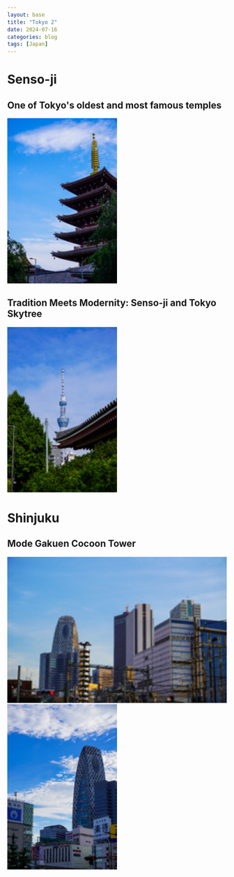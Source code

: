 ```yaml
---
layout: base
title: "Tokyo 2"
date: 2024-07-16
categories: blog
tags: [Japan]
---
```


# Senso-ji
## One of Tokyo's oldest and most famous temples

<a href="javascript:void(0);" onclick="showImage('/assets/images/TokyoCityView4.jpg', 'TokyoCityView4')">
    <img src="/assets/images/thumbnails/TokyoCityView4_thumbnail.jpg" alt="TokyoCityView4" style="width: 50%; max-width: 100%; height: auto;">
</a>

## Tradition Meets Modernity: Senso-ji and Tokyo Skytree

<a href="javascript:void(0);" onclick="showImage('/assets/images/TokyoCityView5.jpg', 'TokyoCityView5')">
    <img src="/assets/images/thumbnails/TokyoCityView5_thumbnail.jpg" alt="TokyoCityView5" style="width: 50%; max-width: 100%; height: auto;">
</a>

# Shinjuku
## Mode Gakuen Cocoon Tower
<a href="javascript:void(0);" onclick="showImage('/assets/images/TokyoCityView6.jpg', 'TokyoCityView6')">
    <img src="/assets/images/thumbnails/TokyoCityView6_thumbnail.jpg" alt="TokyoCityView6" style="width: 100%; max-width: 100%; height: auto;">
</a>

<br>

<a href="javascript:void(0);" onclick="showImage('/assets/images/TokyoCityView7.jpg', 'TokyoCityView7')">
    <img src="/assets/images/thumbnails/TokyoCityView7_thumbnail.jpg" alt="TokyoCityView7" style="width: 50%; max-width: 100%; height: auto;">
</a>



<script>
function showImage(src, alt) {
    var popup = document.getElementById('image-popup');
    var popupImage = document.getElementById('popup-image');

    popupImage.src = src;
    popupImage.alt = alt;
    popup.style.display = 'flex';
}

function closeImagePopup() {
    var popup = document.getElementById('image-popup');
    popup.style.display = 'none';
}
</script>